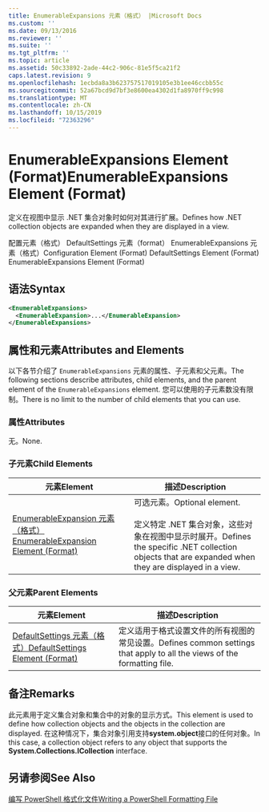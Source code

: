 ```yaml
---
title: EnumerableExpansions 元素（格式） |Microsoft Docs
ms.custom: ''
ms.date: 09/13/2016
ms.reviewer: ''
ms.suite: ''
ms.tgt_pltfrm: ''
ms.topic: article
ms.assetid: 50c33892-2ade-44c2-906c-81e5f5ca21f2
caps.latest.revision: 9
ms.openlocfilehash: 1ecbda8a3b623757517019105e3b1ee46ccbb55c
ms.sourcegitcommit: 52a67bcd9d7bf3e8600ea4302d1fa8970ff9c998
ms.translationtype: MT
ms.contentlocale: zh-CN
ms.lasthandoff: 10/15/2019
ms.locfileid: "72363296"
---
```

# <a name="enumerableexpansions-element-format"></a><span data-ttu-id="ffcf9-102">EnumerableExpansions Element (Format)</span><span class="sxs-lookup"><span data-stu-id="ffcf9-102">EnumerableExpansions Element (Format)</span></span>

<span data-ttu-id="ffcf9-103">定义在视图中显示 .NET 集合对象时如何对其进行扩展。</span><span class="sxs-lookup"><span data-stu-id="ffcf9-103">Defines how .NET collection objects are expanded when they are displayed in a view.</span></span>

<span data-ttu-id="ffcf9-104">配置元素（格式） DefaultSettings 元素（format） EnumerableExpansions 元素（格式）</span><span class="sxs-lookup"><span data-stu-id="ffcf9-104">Configuration Element (Format) DefaultSettings Element (Format) EnumerableExpansions Element (Format)</span></span>

## <a name="syntax"></a><span data-ttu-id="ffcf9-105">语法</span><span class="sxs-lookup"><span data-stu-id="ffcf9-105">Syntax</span></span>

```xml
<EnumerableExpansions>
  <EnumerableExpansion>...</EnumerableExpansion>
</EnumerableExpansions>
```

## <a name="attributes-and-elements"></a><span data-ttu-id="ffcf9-106">属性和元素</span><span class="sxs-lookup"><span data-stu-id="ffcf9-106">Attributes and Elements</span></span>

<span data-ttu-id="ffcf9-107">以下各节介绍了 `EnumerableExpansions` 元素的属性、子元素和父元素。</span><span class="sxs-lookup"><span data-stu-id="ffcf9-107">The following sections describe attributes, child elements, and the parent element of the `EnumerableExpansions` element.</span></span> <span data-ttu-id="ffcf9-108">您可以使用的子元素数没有限制。</span><span class="sxs-lookup"><span data-stu-id="ffcf9-108">There is no limit to the number of child elements that you can use.</span></span>

### <a name="attributes"></a><span data-ttu-id="ffcf9-109">属性</span><span class="sxs-lookup"><span data-stu-id="ffcf9-109">Attributes</span></span>

<span data-ttu-id="ffcf9-110">无。</span><span class="sxs-lookup"><span data-stu-id="ffcf9-110">None.</span></span>

### <a name="child-elements"></a><span data-ttu-id="ffcf9-111">子元素</span><span class="sxs-lookup"><span data-stu-id="ffcf9-111">Child Elements</span></span>

|<span data-ttu-id="ffcf9-112">元素</span><span class="sxs-lookup"><span data-stu-id="ffcf9-112">Element</span></span>|<span data-ttu-id="ffcf9-113">描述</span><span class="sxs-lookup"><span data-stu-id="ffcf9-113">Description</span></span>|
|-------------|-----------------|
|[<span data-ttu-id="ffcf9-114">EnumerableExpansion 元素（格式）</span><span class="sxs-lookup"><span data-stu-id="ffcf9-114">EnumerableExpansion Element (Format)</span></span>](./enumerableexpansion-element-format.md)|<span data-ttu-id="ffcf9-115">可选元素。</span><span class="sxs-lookup"><span data-stu-id="ffcf9-115">Optional element.</span></span><br /><br /> <span data-ttu-id="ffcf9-116">定义特定 .NET 集合对象，这些对象在视图中显示时展开。</span><span class="sxs-lookup"><span data-stu-id="ffcf9-116">Defines the specific .NET collection objects that are expanded when they are displayed in a view.</span></span>|

### <a name="parent-elements"></a><span data-ttu-id="ffcf9-117">父元素</span><span class="sxs-lookup"><span data-stu-id="ffcf9-117">Parent Elements</span></span>

|<span data-ttu-id="ffcf9-118">元素</span><span class="sxs-lookup"><span data-stu-id="ffcf9-118">Element</span></span>|<span data-ttu-id="ffcf9-119">描述</span><span class="sxs-lookup"><span data-stu-id="ffcf9-119">Description</span></span>|
|-------------|-----------------|
|[<span data-ttu-id="ffcf9-120">DefaultSettings 元素（格式）</span><span class="sxs-lookup"><span data-stu-id="ffcf9-120">DefaultSettings Element (Format)</span></span>](./defaultsettings-element-format.md)|<span data-ttu-id="ffcf9-121">定义适用于格式设置文件的所有视图的常见设置。</span><span class="sxs-lookup"><span data-stu-id="ffcf9-121">Defines common settings that apply to all the views of the formatting file.</span></span>|

## <a name="remarks"></a><span data-ttu-id="ffcf9-122">备注</span><span class="sxs-lookup"><span data-stu-id="ffcf9-122">Remarks</span></span>

<span data-ttu-id="ffcf9-123">此元素用于定义集合对象和集合中的对象的显示方式。</span><span class="sxs-lookup"><span data-stu-id="ffcf9-123">This element is used to define how collection objects and the objects in the collection are displayed.</span></span> <span data-ttu-id="ffcf9-124">在这种情况下，集合对象引用支持**system.object**接口的任何对象。</span><span class="sxs-lookup"><span data-stu-id="ffcf9-124">In this case, a collection object refers to any object that supports the  **System.Collections.ICollection** interface.</span></span>

## <a name="see-also"></a><span data-ttu-id="ffcf9-125">另请参阅</span><span class="sxs-lookup"><span data-stu-id="ffcf9-125">See Also</span></span>

[<span data-ttu-id="ffcf9-126">编写 PowerShell 格式化文件</span><span class="sxs-lookup"><span data-stu-id="ffcf9-126">Writing a PowerShell Formatting File</span></span>](./writing-a-powershell-formatting-file.md)
